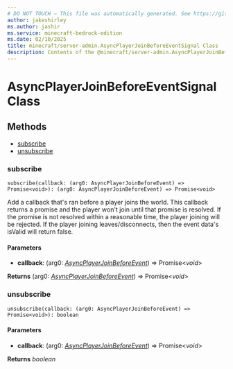 ```yaml
---
# DO NOT TOUCH — This file was automatically generated. See https://github.com/mojang/minecraftapidocsgenerator to modify descriptions, examples, etc.
author: jakeshirley
ms.author: jashir
ms.service: minecraft-bedrock-edition
ms.date: 02/10/2025
title: minecraft/server-admin.AsyncPlayerJoinBeforeEventSignal Class
description: Contents of the @minecraft/server-admin.AsyncPlayerJoinBeforeEventSignal class.
---
```

# AsyncPlayerJoinBeforeEventSignal Class

## Methods
- [subscribe](#subscribe)
- [unsubscribe](#unsubscribe)

### **subscribe**
`
subscribe(callback: (arg0: AsyncPlayerJoinBeforeEvent) => Promise<void>): (arg0: AsyncPlayerJoinBeforeEvent) => Promise<void>
`

Add a callback that's ran before a player joins the world. This callback returns a promise and the player won't join until that promise is resolved. If the promise is not resolved within a reasonable time, the player joining will be rejected. If the player joining leaves/disconnects, then the event data's isValid will return false.

#### **Parameters**
- **callback**: (arg0: [*AsyncPlayerJoinBeforeEvent*](AsyncPlayerJoinBeforeEvent.md)) => Promise&lt;*void*&gt;

**Returns** (arg0: [*AsyncPlayerJoinBeforeEvent*](AsyncPlayerJoinBeforeEvent.md)) => Promise&lt;*void*&gt;

### **unsubscribe**
`
unsubscribe(callback: (arg0: AsyncPlayerJoinBeforeEvent) => Promise<void>): boolean
`

#### **Parameters**
- **callback**: (arg0: [*AsyncPlayerJoinBeforeEvent*](AsyncPlayerJoinBeforeEvent.md)) => Promise&lt;*void*&gt;

**Returns** *boolean*
